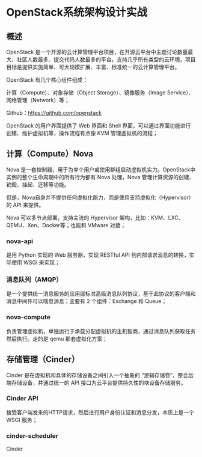 # OpenStack系统架构设计实战

## 概述

OpenStack 是一个开源的云计算管理平台项目，在开源云平台中主题讨论数量最大、社区人数最多、提交代码人数最多的平台。支持几乎所有类型的云环境，项目目标是提供实施简单、可大规模扩展、丰富、标准统一的云计算管理平台。

OpenStack 有几个核心组件组成：

计算（Compute）、对象存储（Object Storage）、镜像服务（Image Service）、网络管理（Network）等；

Github：https://github.com/openstack

OpenStack 的用户界面提供了 Web 界面和 Shell 界面，可以通过界面功能进行创建、维护虚拟机等，操作流程有点像 KVM 管理虚拟机的流程；

## 计算（Compute）Nova

Nova 是一套控制器，用于为单个用户或使用群组启动虚拟机实力。OpenStack中实例的整个生命周期中的所有行为都有 Nova 处理，Nova 管理计算资源的创建、销毁、挂起、迁移等功能。

但是，Nova自身并不提供任何虚拟化能力，而是使用支持虚拟化（Hypervisor）的 API 来提供。

Nova 可以多节点部署，支持主流的 Hypervisor 架构，比如：KVM、LXC、QEMU、Xen、Docker等；也能和 VMware 对接；

### nova-api

是用 Python 实现的 Web 服务器，实现 RESTful API 到内部请求消息的转换，实际使用 WSGI 来实现；

### 消息队列（AMQP）

是一个提供统一消息服务的应用层标准高级消息队列协议，基于此协议的客户端和消息中间件可以喘息消息；主要有 2 个组件：Exchange 和 Queue；

### nova-compute

负责管理虚拟机，单独运行于承载分配虚拟机的主机智商，通过消息队列获取任务然后执行。走的是 qemu 那套虚拟化方案；

## 存储管理（Cinder）

Cinder 是在虚拟机和具体的存储设备之间引入一个抽象的 “逻辑存储卷”，整合后端存储设备，并通过统一的 API 接口为云平台提供持久性的块设备存储服务。

### Cinder API

接受客户端发来的HTTP请求，然后进行用户身份认证和消息分发，本质上是一个 WSGI 服务；

### cinder-scheduler

Cinder
